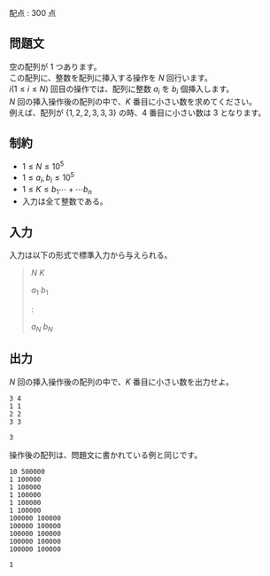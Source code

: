 配点 : $300$ 点

## 問題文

空の配列が $1$ つあります。 <br>
この配列に、整数を配列に挿入する操作を $N$ 回行います。 <br>
$i(1 \leq i \leq N)$ 回目の操作では、配列に整数 $a_i$ を $b_i$ 個挿入します。 <br>
$N$ 回の挿入操作後の配列の中で、$K$ 番目に小さい数を求めてください。  <br>
例えば、配列が $\{1,2,2,3,3,3\}$ の時、$4$ 番目に小さい数は $3$ となります。   

## 制約

- $1 \leq N \leq 10^5$
- $1 \leq a_i,b_i \leq 10^5$
- $1 \leq K \leq b_1 \cdots + \cdots b_n$
- 入力は全て整数である。

## 入力

入力は以下の形式で標準入力から与えられる。  

> $N$ $K$
> 
> $a_1$ $b_1$
> 
> $:$  
> 
> $a_N$ $b_N$

## 出力

$N$ 回の挿入操作後の配列の中で、$K$ 番目に小さい数を出力せよ。   

```input1
3 4
1 1
2 2
3 3
```

```output1
3
```

操作後の配列は、問題文に書かれている例と同じです。

```input2
10 500000
1 100000
1 100000
1 100000
1 100000
1 100000
100000 100000
100000 100000
100000 100000
100000 100000
100000 100000
```

```output2
1
```